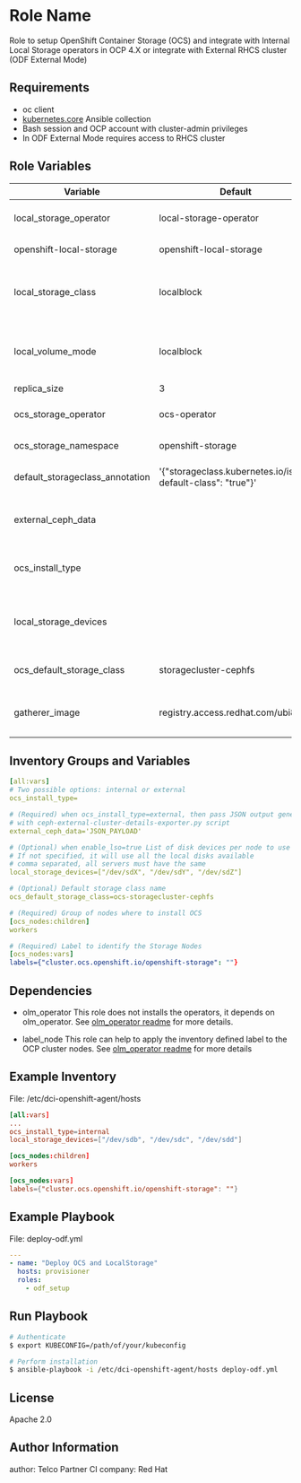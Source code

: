 Role Name
=========

Role to setup OpenShift Container Storage (OCS) and integrate with Internal Local Storage operators in OCP 4.X or integrate with External RHCS cluster (ODF External Mode)

Requirements
------------

- oc client
- [kubernetes.core](https://galaxy.ansible.com/ui/repo/published/kubernetes/core) Ansible collection
- Bash session and OCP account with cluster-admin privileges
- In ODF External Mode requires access to RHCS cluster


Role Variables
--------------

| Variable                         | Default                       | Type         | Required    | Description                                                              |
| -------------------------------- | ----------------------------- |------------- | ----------- | -------------------------------------------------------------------------|
| local_storage_operator           | local-storage-operator        | String       | No          | LSO operator name                                                        |
| openshift-local-storage          | openshift-local-storage       | String       | No          | LSO namespace                                                            |
| local_storage_class              | localblock                    | String       | No          | Type of LSO Volume Mode, either filesystem or block                      |
| local_volume_mode                | localblock                    | String       | No          | Type of LSO Volume Mode, either filesystem or block                      |
| replica_size                     | 3                             | String       | No          | Replica size                                                             |
| ocs_storage_operator             | ocs-operator                  | String       | No          | OCS operator name                                                        |
| ocs_storage_namespace            | openshift-storage             | String       | No          | OCS namespace                                                            |
| default_storageclass_annotation  | '{"storageclass.kubernetes.io/is-default-class": "true"}'  | String       | No          | Default storageclass annotation             |
| external_ceph_data               |                               | JSON         | No          | A JSON payload generated from RHCS                                       |
| ocs_install_type                 |                               | String       | Yes         | `internal` for LSO, `external` for Ceph/RHCS                             |
| local_storage_devices            |                               | List         | No          | For LSO, a list of local devices that will be use as backend             |
| ocs_default_storage_class        | storagecluster-cephfs         | String       | No          | Default storage class name                                               |
| gatherer_image                   | registry.access.redhat.com/ubi8/ubi | String | No          | Image for disk-gatherer deployment                                       |

Inventory Groups and Variables
--------------

```YAML
[all:vars]
# Two possible options: internal or external
ocs_install_type=

# (Required) when ocs_install_type=external, then pass JSON output generated from RHCS
# with ceph-external-cluster-details-exporter.py script
external_ceph_data='JSON_PAYLOAD'

# (Optional) when enable_lso=true List of disk devices per node to use for LSO
# If not specified, it will use all the local disks available
# comma separated, all servers must have the same
local_storage_devices=["/dev/sdX", "/dev/sdY", "/dev/sdZ"]

# (Optional) Default storage class name
ocs_default_storage_class=ocs-storagecluster-cephfs

# (Required) Group of nodes where to install OCS
[ocs_nodes:children]
workers

# (Required) Label to identify the Storage Nodes
[ocs_nodes:vars]
labels={"cluster.ocs.openshift.io/openshift-storage": ""}
```

Dependencies
------------
- olm_operator
This role does not installs the operators, it depends on olm_operator.
See [olm_operator readme](https://github.com/redhatci/ansible-collections-redhatci-ocp/blob/master/common-roles/olm_operator/README.md) for more details.

- label_node
This role can help to apply the inventory defined label to the OCP cluster nodes.
See [olm_operator readme](https://github.com/redhatci/ansible-collection-redhatci-ocp/blob/master/common-roles/label_nodes/README.md) for more details

Example Inventory
----------------

File: /etc/dci-openshift-agent/hosts
```toml
[all:vars]
...
ocs_install_type=internal
local_storage_devices=["/dev/sdb", "/dev/sdc", "/dev/sdd"]

[ocs_nodes:children]
workers

[ocs_nodes:vars]
labels={"cluster.ocs.openshift.io/openshift-storage": ""}
```

Example Playbook
----------------

File: deploy-odf.yml
```YAML
---
- name: "Deploy OCS and LocalStorage"
  hosts: provisioner
  roles:
    - odf_setup
```

Run Playbook
----------------


```bash
# Authenticate
$ export KUBECONFIG=/path/of/your/kubeconfig

# Perform installation
$ ansible-playbook -i /etc/dci-openshift-agent/hosts deploy-odf.yml
```

License
-------

Apache 2.0


Author Information
------------------
author: Telco Partner CI
company: Red Hat
